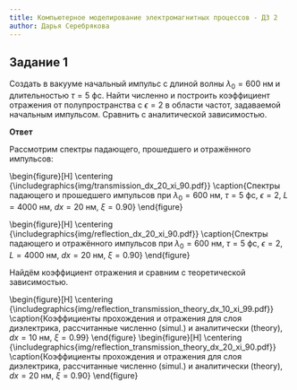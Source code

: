 ```yaml
---
title: Компьютерное моделирование электромагнитных процессов - ДЗ 2
author: Дарья Серебрякова
---
```


## Задание 1

Создать в вакууме начальный импульс с длиной волны $\lambda_0 = 600$ нм
и длительностью $\tau=5$ фс. Найти численно и построить коэффициент отражения от
полупространства с $\epsilon=2$ в области частот, задаваемой начальным импульсом.
Сравнить с аналитической зависимостью.

**Ответ**

Рассмотрим спектры падающего, прошедшего и отражённого импульсов:

<!-- \begin{figure} -->
<!-- \begin{floatrow} -->
<!--  \ffigbox{\caption{Спектры падающего и прошедшего импульсов при $\lambda_0=600$ нм, -->
<!--          $\tau=5$ фс, $\epsilon=2$, $L=4000$ нм, $dx=10$ нм, $\xi=0.99$}}% -->
<!--          {\includegraphics{img/transmission_dx_10_xi_99.pdf}} -->
<!--  \ffigbox{\caption{Спектры падающего и прошедшего импульсов при $\lambda_0=600$ нм, -->
<!--          $\tau=5$ фс, $\epsilon=2$, $L=4000$ нм, $dx=20$ нм, $\xi=0.90$}}% -->
<!--          {\includegraphics{img/transmission_dx_20_xi_90.pdf}} -->         
<!-- \end{floatrow} -->
<!-- \end{figure} -->
\begin{figure}[H]
\centering
{\includegraphics{img/transmission_dx_20_xi_90.pdf}}
\caption{Спектры падающего и прошедшего импульсов при $\lambda_0=600$ нм,
         $\tau=5$ фс, $\epsilon=2$, $L=4000$ нм, $dx=20$ нм, $\xi=0.90$}
\end{figure}
<!-- \begin{figure}[H] -->
<!-- \centering -->
<!-- {\includegraphics{img/transmission_dx_20_xi_90.pdf}} -->
<!-- \caption{Спектры падающего и прошедшего импульсов при $\lambda_0=600$ нм, -->
<!--          $\tau=5$ фс, $\epsilon=2$, $L=4000$ нм, $dx=20$ нм, $\xi=0.90$} -->
<!-- \end{figure} -->

<!-- \begin{figure} -->
<!-- \begin{floatrow} -->
<!--  \ffigbox{\caption{Спектры падающего и отражённого импульсов при $\lambda_0=600$ нм, -->
<!--          $\tau=5$ фс, $\epsilon=2$, $L=4000$ нм, $dx=10$ нм, $\xi=0.99$}}% -->
<!--          {\includegraphics{img/reflection_dx_10_xi_99.pdf}} -->
<!--  \ffigbox{\caption{Спектры падающего и отражённого импульсов при $\lambda_0=600$ нм, -->
<!--          $\tau=5$ фс, $\epsilon=2$, $L=4000$ нм, $dx=20$ нм, $\xi=0.90$}}% -->
<!--          {\includegraphics{img/reflection_dx_20_xi_90.pdf}} -->         
<!-- \end{floatrow} -->
<!-- \end{figure} -->

\begin{figure}[H]
\centering
{\includegraphics{img/reflection_dx_20_xi_90.pdf}}
\caption{Спектры падающего и отражённого импульсов при $\lambda_0=600$ нм,
         $\tau=5$ фс, $\epsilon=2$, $L=4000$ нм, $dx=20$ нм, $\xi=0.90$}
\end{figure}
<!-- \begin{figure}[H] -->
<!-- \centering -->
<!-- {\includegraphics{img/reflection_dx_20_xi_90.pdf}} -->
<!-- \caption{Спектры падающего и отражённого импульсов при $\lambda_0=600$ нм, -->
<!--          $\tau=5$ фс, $\epsilon=2$, $L=4000$ нм, $dx=20$ нм, $\xi=0.90$} -->
<!-- \end{figure} -->

Найдём коэффициент отражения и сравним с теоретической зависимостью.

\begin{figure}[H]
\centering
{\includegraphics{img/reflection_transmission_theory_dx_10_xi_99.pdf}}
\caption{Коэффициенты прохождения и отражения для слоя диэлектрика, рассчитанные 
численно (simul.) и аналитически (theory), $dx=10$ нм, $\xi=0.99$}
\end{figure}
\begin{figure}[H]
\centering
{\includegraphics{img/reflection_transmission_theory_dx_20_xi_90.pdf}}
\caption{Коэффициенты прохождения и отражения для слоя диэлектрика, рассчитанные 
численно (simul.) и аналитически (theory), $dx=20$ нм, $\xi=0.90$}
\end{figure}

